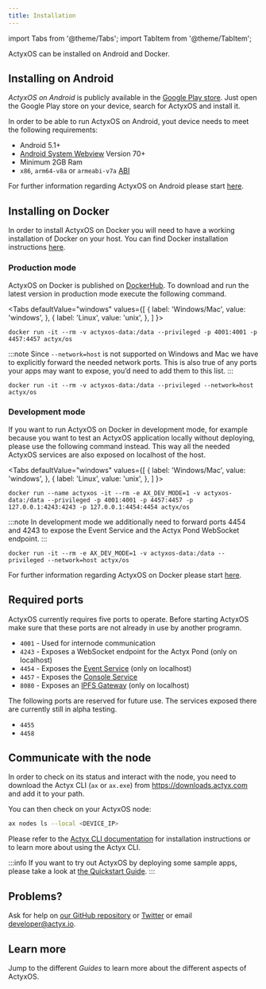 ```yaml
---
title: Installation
---
```


import Tabs from '@theme/Tabs';
import TabItem from '@theme/TabItem';

ActyxOS can be installed on Android and Docker.

## Installing on Android

_ActyxOS on Android_ is publicly available in the [Google Play store](https://play.google.com/store/apps/details?id=com.actyx.os.android).
Just open the Google Play store on your device, search for ActyxOS and install it.

In order to be able to run ActyxOS on Android, yout device needs to meet the following requirements:

- Android 5.1+
- [Android System Webview](https://play.google.com/store/apps/details?id=com.google.android.webview) Version 70+
- Minimum 2GB Ram
- `x86`, `arm64-v8a` or `armeabi-v7a` [ABI](https://developer.android.com/ndk/guides/abis.html#sa)

For further information regarding ActyxOS on Android please start [here](/os/advanced-guides/actyxos-on-android.md).

## Installing on Docker

In order to install ActyxOS on Docker you will need to have a working installation of Docker on your host.
You can find Docker installation instructions [here](https://docs.docker.com/get-docker/).

### Production mode

ActyxOS on Docker is published on [DockerHub](https://hub.docker.com/r/actyx/os). To download and run the latest version in production mode execute the following command.

<Tabs
  defaultValue="windows"
  values={[
    { label: 'Windows/Mac', value: 'windows', },
    { label: 'Linux', value: 'unix', },
  ]
}>
<TabItem value="windows">

```
docker run -it --rm -v actyxos-data:/data --privileged -p 4001:4001 -p 4457:4457 actyx/os
```

:::note
Since `--network=host` is not supported on Windows and Mac we have to explicitly forward the needed network ports.
This is also true of any ports your apps may want to expose, you’d need to add them to this list.
:::

</TabItem>
<TabItem value="unix">

```
docker run -it --rm -v actyxos-data:/data --privileged --network=host actyx/os
```

</TabItem>
</Tabs>

### Development mode

If you want to run ActyxOS on Docker in development mode, for example because you want to test an ActyxOS application locally without deploying, please use the following command instead. This way all the needed ActyxOS services are also exposed on localhost of the host.

<Tabs
  defaultValue="windows"
  values={[
    { label: 'Windows/Mac', value: 'windows', },
    { label: 'Linux', value: 'unix', },
  ]
}>
<TabItem value="windows">

```
docker run --name actyxos -it --rm -e AX_DEV_MODE=1 -v actyxos-data:/data --privileged -p 4001:4001 -p 4457:4457 -p 127.0.0.1:4243:4243 -p 127.0.0.1:4454:4454 actyx/os
```

:::note
In development mode we additionally need to forward ports 4454 and 4243 to expose the Event Service and the Actyx Pond WebSocket endpoint.
:::

</TabItem>
<TabItem value="unix">

```
docker run -it --rm -e AX_DEV_MODE=1 -v actyxos-data:/data --privileged --network=host actyx/os
```

</TabItem>
</Tabs>

For further information regarding ActyxOS on Docker please start [here](/os/advanced-guides/actyxos-on-docker.md).

## Required ports

ActyxOS currently requires five ports to operate.
Before starting ActyxOS make sure that these ports are not already in use by another programn.

- `4001` - Used for internode communication
- `4243` - Exposes a WebSocket endpoint for the Actyx Pond (only on localhost)
- `4454` - Exposes the [Event Service](/os/api/event-service.md) (only on localhost)
- `4457` - Exposes the [Console Service](/os/api/console-service.md)
- `8080` - Exposes an [IPFS Gateway](https://docs.ipfs.io/concepts/ipfs-gateway/) (only on localhost)

The following ports are reserved for future use.
The services exposed there are currently still in alpha testing.

- `4455`
- `4458`

## Communicate with the node

In order to check on its status and interact with the node, you need to download the Actyx CLI (`ax` or `ax.exe`) from <https://downloads.actyx.com> and add it to your path.

You can then check on your ActyxOS node:

```bash
ax nodes ls --local <DEVICE_IP>
```

Please refer to the [Actyx CLI documentation](/docs/cli/getting-started) for installation instructions or to learn more about using the Actyx CLI.

:::info
If you want to try out ActyxOS by deploying some sample apps, please take a look at [the Quickstart Guide](../../quickstart.md#run-the-app-in-dev-mode).
:::

## Problems?

Ask for help on [our GitHub repository](https://github.com/actyx/quickstart) or [Twitter](https://twitter.com/actyx) or email developer@actyx.io.

## Learn more

Jump to the different _Guides_ to learn more about the different aspects of ActyxOS.
